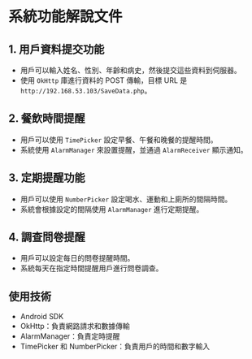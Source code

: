 # 系統功能解說文件

## 1. 用戶資料提交功能
- 用戶可以輸入姓名、性別、年齡和病史，然後提交這些資料到伺服器。
- 使用 `OkHttp` 庫進行資料的 POST 傳輸，目標 URL 是 `http://192.168.53.103/SaveData.php`。

## 2. 餐飲時間提醒
- 用戶可以使用 `TimePicker` 設定早餐、午餐和晚餐的提醒時間。
- 系統使用 `AlarmManager` 來設置提醒，並通過 `AlarmReceiver` 顯示通知。

## 3. 定期提醒功能
- 用戶可以使用 `NumberPicker` 設定喝水、運動和上廁所的間隔時間。
- 系統會根據設定的間隔使用 `AlarmManager` 進行定期提醒。

## 4. 調查問卷提醒
- 用戶可以設定每日的問卷提醒時間。
- 系統每天在指定時間提醒用戶進行問卷調查。

## 使用技術
- Android SDK
- OkHttp：負責網路請求和數據傳輸
- AlarmManager：負責定時提醒
- TimePicker 和 NumberPicker：負責用戶的時間和數字輸入
